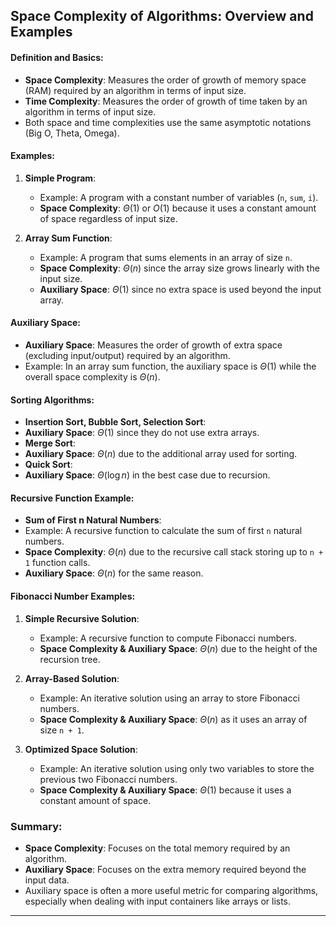    ## Space Complexity of Algorithms: Overview and Examples

   #### Definition and Basics:
   - **Space Complexity**: Measures the order of growth of memory space (RAM) required by an algorithm in terms of input size.
   - **Time Complexity**: Measures the order of growth of time taken by an algorithm in terms of input size.
   - Both space and time complexities use the same asymptotic notations (Big O, Theta, Omega).

   #### Examples:
   1. **Simple Program**:
      - Example: A program with a constant number of variables (`n`, `sum`, `i`).
      - **Space Complexity**: $\Theta(1)$ or $O(1)$ because it uses a constant amount of space regardless of input size.

   2. **Array Sum Function**:
      - Example: A program that sums elements in an array of size `n`.
      - **Space Complexity**: $\Theta(n)$ since the array size grows linearly with the input size.
      - **Auxiliary Space**: $\Theta(1)$ since no extra space is used beyond the input array.

   #### Auxiliary Space:
   - **Auxiliary Space**: Measures the order of growth of extra space (excluding input/output) required by an algorithm.
   - Example: In an array sum function, the auxiliary space is $\Theta(1)$ while the overall space complexity is $\Theta(n)$.

   #### Sorting Algorithms:
   - **Insertion Sort, Bubble Sort, Selection Sort**:
   - **Auxiliary Space**: $\Theta(1)$ since they do not use extra arrays.
   - **Merge Sort**:
   - **Auxiliary Space**: $\Theta(n)$ due to the additional array used for sorting.
   - **Quick Sort**:
   - **Auxiliary Space**: $\Theta(\log n)$ in the best case due to recursion.

   #### Recursive Function Example:
   - **Sum of First n Natural Numbers**:
   - Example: A recursive function to calculate the sum of first `n` natural numbers.
   - **Space Complexity**: $\Theta(n)$ due to the recursive call stack storing up to `n + 1` function calls.
   - **Auxiliary Space**: $\Theta(n)$ for the same reason.

   #### Fibonacci Number Examples:
   1. **Simple Recursive Solution**:
      - Example: A recursive function to compute Fibonacci numbers.
      - **Space Complexity & Auxiliary Space**: $\Theta(n)$ due to the height of the recursion tree.

   2. **Array-Based Solution**:
      - Example: An iterative solution using an array to store Fibonacci numbers.
      - **Space Complexity & Auxiliary Space**: $\Theta(n)$ as it uses an array of size `n + 1`.

   3. **Optimized Space Solution**:
      - Example: An iterative solution using only two variables to store the previous two Fibonacci numbers.
      - **Space Complexity & Auxiliary Space**: $\Theta(1)$ because it uses a constant amount of space.

   ### Summary:
   - **Space Complexity**: Focuses on the total memory required by an algorithm.
   - **Auxiliary Space**: Focuses on the extra memory required beyond the input data.
   - Auxiliary space is often a more useful metric for comparing algorithms, especially when dealing with input containers like arrays or lists.

   ---